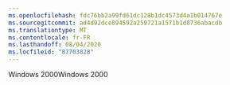 ```yaml
---
ms.openlocfilehash: fdc76bb2a99fd61dc128b1dc4573d4a1b014767e
ms.sourcegitcommit: ad4d92dce894592a259721a1571b1d8736abacdb
ms.translationtype: MT
ms.contentlocale: fr-FR
ms.lasthandoff: 08/04/2020
ms.locfileid: "87703828"
---
```

<span data-ttu-id="e95d8-101">Windows 2000</span><span class="sxs-lookup"><span data-stu-id="e95d8-101">Windows 2000</span></span>
